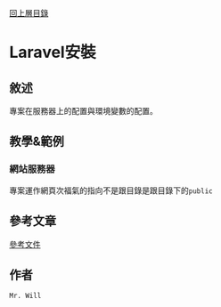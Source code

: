 [回上層目錄](../README.md)

# Laravel安裝

## **敘述**
專案在服務器上的配置與環境變數的配置。

## **教學&範例**
### 網站服務器
專案運作網頁次福氣的指向不是跟目錄是跟目錄下的`public`

## **參考文章**
[參考文件](網址)

## **作者**
`Mr. Will`
